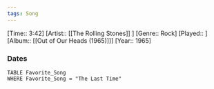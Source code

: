 ```yaml
---
tags: Song  
---
```

[Time:: 3:42]
[Artist:: [[The Rolling Stones]] ]
[Genre:: Rock]
[Played:: ]
[Album:: [[Out of Our Heads (1965)]]]
[Year:: 1965]
### Dates
````dataview
TABLE Favorite_Song
WHERE Favorite_Song = "The Last Time"
````